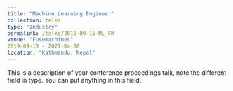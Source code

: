 ```yaml
---
title: "Machine Learning Engineer"
collection: talks
type: "Industry"
permalink: /talks/2019-09-15-ML_FM
venue: "Fusemachines"
2019-09-15 - 2021-04-30
location: "Kathmandu, Nepal"
---
```


This is a description of your conference proceedings talk, note the different field in type. You can put anything in this field.
